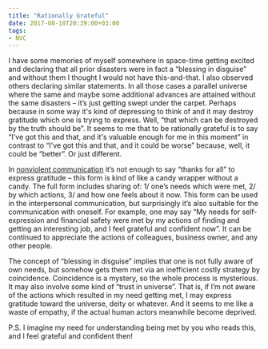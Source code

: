 ```yaml
---
title: "Rationally Grateful"
date: 2017-08-18T20:39:00+03:00
tags:
- NVC
---
```


I have some memories of myself somewhere in space-time getting excited and declaring that all prior disasters were in fact a “blessing in disguise” and without them I thought I would not have this-and-that. I also observed others declaring similar statements. In all those cases a parallel universe where the same and maybe some additional advances are attained without the same disasters – it’s just getting swept under the carpet. Perhaps because in some way it's kind of depressing to think of and it may destroy gratitude which one is trying to express. Well, “that which can be destroyed by the truth should be”. It seems to me that to be rationally grateful is to say “I've got this and that, and it's valuable enough for me in this moment” in contrast to “I've got this and that, and it could be worse” because, well, it could be “better”. Or just different. 

In [nonviolent communication][] it’s not enough to say “thanks for all” to express gratitude – this form is kind of like a candy wrapper without a candy. The full form includes sharing of: 1/ one’s needs which were met, 2/ by which actions, 3/ and how one feels about it now. This form can be used in the interpersonal communication, but surprisingly it’s also suitable for the communication with oneself. For example, one may say “My needs for self-expression and financial safety were met by my actions of finding and getting an interesting job, and I feel grateful and confident now”. It can be continued to appreciate the actions of colleagues, business owner, and any other people. 

The concept of “blessing in disguise” implies that one is not fully aware of own needs, but somehow gets them met via an inefficient costly strategy by coincidence. Coincidence is a mystery, so the whole process is mysterious. It may also involve some kind of “trust in universe”. That is, if I’m not aware of the actions which resulted in my need getting met, I may express gratitude toward the universe, deity or whatever. And it seems to me like a waste of empathy, if the actual human actors meanwhile become deprived. 

P.S. I imagine my need for understanding being met by you who reads this, and I feel grateful and confident then!

[nonviolent communication]: https://en.wikipedia.org/wiki/Nonviolent_Communication